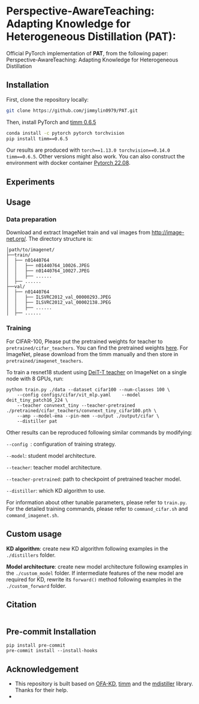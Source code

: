 # Perspective-AwareTeaching: Adapting Knowledge for Heterogeneous Distillation (PAT):

Official PyTorch implementation of **PAT**, from the following paper: \
Perspective-AwareTeaching: Adapting Knowledge for Heterogeneous Distillation

## Installation
First, clone the repository locally:

```bash
git clone https://github.com/jimmylin0979/PAT.git
```

Then, install PyTorch and [timm 0.6.5](https://github.com/huggingface/pytorch-image-models/tree/v0.6.5)

```bash
conda install -c pytorch pytorch torchvision
pip install timm==0.6.5
```

Our results are produced with `torch==1.13.0 torchvision==0.14.0 timm==0.6.5`. Other versions might also work. You can also construct the environment with docker container [Pytorch 22.08](https://docs.nvidia.com/deeplearning/frameworks/pytorch-release-notes/rel_22-08.html).

## Experiments

## Usage
### Data preparation

Download and extract ImageNet train and val images from http://image-net.org/. The directory structure is:

```
│path/to/imagenet/
├──train/
│  ├── n01440764
│  │   ├── n01440764_10026.JPEG
│  │   ├── n01440764_10027.JPEG
│  │   ├── ......
│  ├── ......
├──val/
│  ├── n01440764
│  │   ├── ILSVRC2012_val_00000293.JPEG
│  │   ├── ILSVRC2012_val_00002138.JPEG
│  │   ├── ......
│  ├── ......
```

### Training

For CIFAR-100, Please put the pretrained weights for teacher to `pretrained/cifar_teachers`. You can find the pretrained weights [here](https://github.com/Hao840/OFAKD/releases/tag/checkpoint-cifar100). For ImageNet, please download from the timm manually and then store in `pretrained/imagenet_teachers`.

To train a resnet18 student using [DeiT-T teacher](https://dl.fbaipublicfiles.com/deit/deit_tiny_patch16_224-a1311bcf.pth) on ImageNet on a single node with 8 GPUs, run:

```
python train.py ./data --dataset cifar100 --num-classes 100 \
    --config configs/cifar/vit_mlp.yaml    --model deit_tiny_patch16_224 \
    --teacher convnext_tiny --teacher-pretrained ./pretrained/cifar_teachers/convnext_tiny_cifar100.pth \
    --amp --model-ema --pin-mem --output ./output/cifar \
    --distiller pat
```

Other results can be reproduced following similar commands by modifying:

`--config `: configuration of training strategy.

`--model`: student model architecture.

`--teacher`: teacher model architecture.

`--teacher-pretrained`: path to checkpoint of pretrained teacher model.

`--distiller`: which KD algorithm to use.

For information about other tunable parameters, please refer to `train.py`.
For the detailed training commands, please refer to `command_cifar.sh` and `command_imagenet.sh`.

## Custom usage

**KD algorithm**: create new KD algorithm following examples in the `./distillers` folder.

**Model architecture**: create new model architecture following examples in the `./custom_model` folder. If intermediate features of the new model are required for KD, rewrite its `forward()` method following examples in the `./custom_forward` folder.

## Citation

```
```

## Pre-commit Installation

```
pip install pre-commit
pre-commit install --install-hooks
```

## Acknowledgement

+ This repository is built based on [OFA-KD](https://github.com/Hao840/OFAKD), [timm](https://github.com/rwightman/pytorch-image-models) and the [mdistiller](https://github.com/megvii-research/mdistiller) library. Thanks for their help.
+
